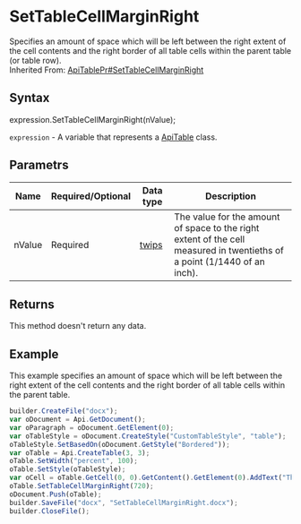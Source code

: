 # SetTableCellMarginRight

Specifies an amount of space which will be left between the right extent of the cell contents and the right border of all table cells within the parent table (or table row).<br>Inherited From: [ApiTablePr#SetTableCellMarginRight](../../ApiTablePr/Methods/SetTableCellMarginRight.md)

## Syntax

expression.SetTableCellMarginRight(nValue);

`expression` - A variable that represents a [ApiTable](../ApiTable.md) class.

## Parametrs

| **Name** | **Required/Optional** | **Data type** | **Description** |
| ------------- | ------------- | ------------- | ------------- |
| nValue | Required | [twips](../../../Enumerations/twips.md)  | The value for the amount of space to the right extent of the cell measured in twentieths of a point (1/1440 of an inch). |

## Returns

This method doesn't return any data.

## Example

This example specifies an amount of space which will be left between the right extent of the cell contents and the right border of all table cells within the parent table.

```javascript
builder.CreateFile("docx");
var oDocument = Api.GetDocument();
var oParagraph = oDocument.GetElement(0);
var oTableStyle = oDocument.CreateStyle("CustomTableStyle", "table");
oTableStyle.SetBasedOn(oDocument.GetStyle("Bordered"));
var oTable = Api.CreateTable(3, 3);
oTable.SetWidth("percent", 100);
oTable.SetStyle(oTableStyle);
var oCell = oTable.GetCell(0, 0).GetContent().GetElement(0).AddText("This is just a sample text to show that the right cell margin is 36 points.");
oTable.SetTableCellMarginRight(720);
oDocument.Push(oTable);
builder.SaveFile("docx", "SetTableCellMarginRight.docx");
builder.CloseFile();
```